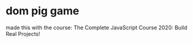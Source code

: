 # dom pig game
 made this with the course: The Complete JavaScript Course 2020: Build Real Projects!
